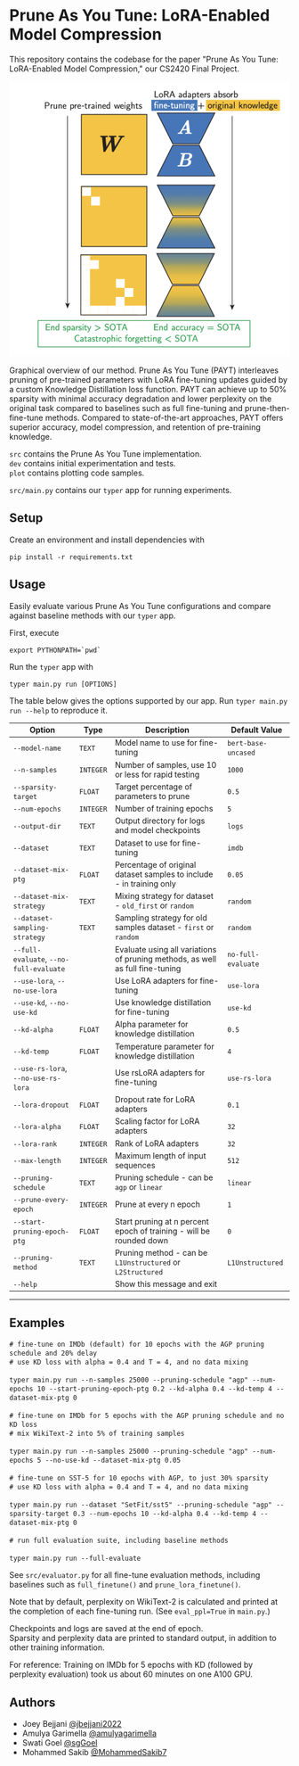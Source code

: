 
# Prune As You Tune: LoRA-Enabled Model Compression

This repository contains the codebase for the paper "Prune As You Tune: LoRA-Enabled Model Compression," our CS2420 Final Project.

<div align="center">
  <img src="static/fig1.png" alt="Graphical overview of Prune As You Tune" width="600">
</div>

Graphical overview of our method. Prune As You Tune (PAYT) interleaves pruning of pre-trained parameters with LoRA fine-tuning updates guided by a custom Knowledge Distillation loss function. PAYT can achieve up to 50% sparsity with minimal accuracy degradation and lower perplexity on the original task compared to baselines such as full fine-tuning and prune-then-fine-tune methods. Compared to state-of-the-art approaches, PAYT offers superior accuracy, model compression, and retention of pre-training knowledge.


`src` contains the Prune As You Tune implementation.  
`dev` contains initial experimentation and tests.  
`plot` contains plotting code samples.  

`src/main.py` contains our `typer` app for running experiments.

## Setup

Create an environment and install dependencies with
```
pip install -r requirements.txt
```

## Usage

Easily evaluate various Prune As You Tune configurations and compare against baseline methods with our `typer` app.

First, execute
```
export PYTHONPATH=`pwd`
```

Run the `typer` app with

```
typer main.py run [OPTIONS]
```

The table below gives the options supported by our app. Run `typer main.py run --help` to reproduce it.

| Option                                         | Type     | Description                                                                                   | Default Value              |
|-----------------------------------------------|----------|-----------------------------------------------------------------------------------------------|----------------------------|
| `--model-name`                                 | `TEXT`   | Model name to use for fine-tuning                                                             | `bert-base-uncased`        |
| `--n-samples`                                  | `INTEGER`| Number of samples, use 10 or less for rapid testing                                           | `1000`                     |
| `--sparsity-target`                            | `FLOAT`  | Target percentage of parameters to prune                                                     | `0.5`                      |
| `--num-epochs`                                 | `INTEGER`| Number of training epochs                                                                     | `5`                        |
| `--output-dir`                                 | `TEXT`   | Output directory for logs and model checkpoints                                              | `logs`                     |
| `--dataset`                                    | `TEXT`   | Dataset to use for fine-tuning                                                                | `imdb`                     |
| `--dataset-mix-ptg`                            | `FLOAT`  | Percentage of original dataset samples to include - in training only                         | `0.05`                     |
| `--dataset-mix-strategy`                       | `TEXT`   | Mixing strategy for dataset - `old_first` or `random`                                        | `random`                   |
| `--dataset-sampling-strategy`                  | `TEXT`   | Sampling strategy for old samples dataset - `first` or `random`                              | `random`                   |
| `--full-evaluate`, `--no-full-evaluate`        |          | Evaluate using all variations of pruning methods, as well as full fine-tuning                | `no-full-evaluate`         |
| `--use-lora`, `--no-use-lora`                  |          | Use LoRA adapters for fine-tuning                                                            | `use-lora`                 |
| `--use-kd`, `--no-use-kd`                      |          | Use knowledge distillation for fine-tuning                                                   | `use-kd`                   |
| `--kd-alpha`                                   | `FLOAT`  | Alpha parameter for knowledge distillation                                                   | `0.5`                      |
| `--kd-temp`                                    | `FLOAT`  | Temperature parameter for knowledge distillation                                             | `4`                        |
| `--use-rs-lora`, `--no-use-rs-lora`            |          | Use rsLoRA adapters for fine-tuning                                                          | `use-rs-lora`              |
| `--lora-dropout`                               | `FLOAT`  | Dropout rate for LoRA adapters                                                               | `0.1`                      |
| `--lora-alpha`                                 | `FLOAT`  | Scaling factor for LoRA adapters                                                             | `32`                       |
| `--lora-rank`                                  | `INTEGER`| Rank of LoRA adapters                                                                         | `32`                       |
| `--max-length`                                 | `INTEGER`| Maximum length of input sequences                                                            | `512`                      |
| `--pruning-schedule`                           | `TEXT`   | Pruning schedule - can be `agp` or `linear`                                                  | `linear`                   |
| `--prune-every-epoch`                          | `INTEGER`| Prune at every n epoch                                                                        | `1`                        |
| `--start-pruning-epoch-ptg`                    | `FLOAT`  | Start pruning at n percent epoch of training - will be rounded down                          | `0`                        |
| `--pruning-method`                             | `TEXT`   | Pruning method - can be `L1Unstructured` or `L2Structured`                                   | `L1Unstructured`           |
| `--help`                                       |          | Show this message and exit                                                                   |                            |

---

## Examples
```
# fine-tune on IMDb (default) for 10 epochs with the AGP pruning schedule and 20% delay
# use KD loss with alpha = 0.4 and T = 4, and no data mixing

typer main.py run --n-samples 25000 --pruning-schedule "agp" --num-epochs 10 --start-pruning-epoch-ptg 0.2 --kd-alpha 0.4 --kd-temp 4 --dataset-mix-ptg 0

# fine-tune on IMDb for 5 epochs with the AGP pruning schedule and no KD loss
# mix WikiText-2 into 5% of training samples

typer main.py run --n-samples 25000 --pruning-schedule "agp" --num-epochs 5 --no-use-kd --dataset-mix-ptg 0.05 

# fine-tune on SST-5 for 10 epochs with AGP, to just 30% sparsity
# use KD loss with alpha = 0.4 and T = 4, and no data mixing

typer main.py run --dataset "SetFit/sst5" --pruning-schedule "agp" --sparsity-target 0.3 --num-epochs 10 --kd-alpha 0.4 --kd-temp 4 --dataset-mix-ptg 0

# run full evaluation suite, including baseline methods

typer main.py run --full-evaluate
```

See `src/evaluator.py` for all fine-tune evaluation methods, including baselines such as `full_finetune()` and `prune_lora_finetune()`.

Note that by default, perplexity on WikiText-2 is calculated and printed at the completion of each fine-tuning run. (See `eval_ppl=True` in `main.py`.)

Checkpoints and logs are saved at the end of epoch.  
Sparsity and perplexity data are printed to standard output, in addition to other training information.

For reference: Training on IMDb for 5 epochs with KD (followed by perplexity evaluation) took us about 60 minutes on one A100 GPU. 

## Authors

- Joey Bejjani [@jbejjani2022](https://github.com/jbejjani2022)
- Amulya Garimella [@amulyagarimella](https://github.com/amulyagarimella)
- Swati Goel [@sgGoel](https://github.com/sgGoel)
- Mohammed Sakib [@MohammedSakib7](https://github.com/MohammedSakib7)
